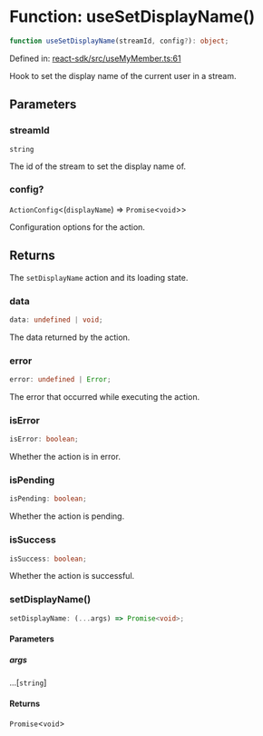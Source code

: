 # Function: useSetDisplayName()

```ts
function useSetDisplayName(streamId, config?): object;
```

Defined in: [react-sdk/src/useMyMember.ts:61](https://github.com/towns-protocol/towns/blob/0db1fd0ac7258e8db8cedfb6183e8eade8284fa1/packages/react-sdk/src/useMyMember.ts#L61)

Hook to set the display name of the current user in a stream.

## Parameters

### streamId

`string`

The id of the stream to set the display name of.

### config?

`ActionConfig`\<(`displayName`) => `Promise`\<`void`\>\>

Configuration options for the action.

## Returns

The `setDisplayName` action and its loading state.

### data

```ts
data: undefined | void;
```

The data returned by the action.

### error

```ts
error: undefined | Error;
```

The error that occurred while executing the action.

### isError

```ts
isError: boolean;
```

Whether the action is in error.

### isPending

```ts
isPending: boolean;
```

Whether the action is pending.

### isSuccess

```ts
isSuccess: boolean;
```

Whether the action is successful.

### setDisplayName()

```ts
setDisplayName: (...args) => Promise<void>;
```

#### Parameters

##### args

...\[`string`\]

#### Returns

`Promise`\<`void`\>
